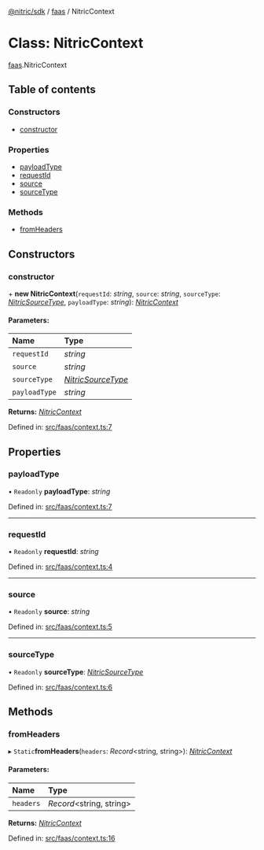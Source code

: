 [@nitric/sdk](../README.md) / [faas](../modules/faas.md) / NitricContext

# Class: NitricContext

[faas](../modules/faas.md).NitricContext

## Table of contents

### Constructors

- [constructor](faas.nitriccontext.md#constructor)

### Properties

- [payloadType](faas.nitriccontext.md#payloadtype)
- [requestId](faas.nitriccontext.md#requestid)
- [source](faas.nitriccontext.md#source)
- [sourceType](faas.nitriccontext.md#sourcetype)

### Methods

- [fromHeaders](faas.nitriccontext.md#fromheaders)

## Constructors

### constructor

\+ **new NitricContext**(`requestId`: *string*, `source`: *string*, `sourceType`: [*NitricSourceType*](../modules/faas.md#nitricsourcetype), `payloadType`: *string*): [*NitricContext*](faas.nitriccontext.md)

#### Parameters:

Name | Type |
:------ | :------ |
`requestId` | *string* |
`source` | *string* |
`sourceType` | [*NitricSourceType*](../modules/faas.md#nitricsourcetype) |
`payloadType` | *string* |

**Returns:** [*NitricContext*](faas.nitriccontext.md)

Defined in: [src/faas/context.ts:7](https://github.com/nitrictech/node-sdk/blob/6836675/src/faas/context.ts#L7)

## Properties

### payloadType

• `Readonly` **payloadType**: *string*

Defined in: [src/faas/context.ts:7](https://github.com/nitrictech/node-sdk/blob/6836675/src/faas/context.ts#L7)

___

### requestId

• `Readonly` **requestId**: *string*

Defined in: [src/faas/context.ts:4](https://github.com/nitrictech/node-sdk/blob/6836675/src/faas/context.ts#L4)

___

### source

• `Readonly` **source**: *string*

Defined in: [src/faas/context.ts:5](https://github.com/nitrictech/node-sdk/blob/6836675/src/faas/context.ts#L5)

___

### sourceType

• `Readonly` **sourceType**: [*NitricSourceType*](../modules/faas.md#nitricsourcetype)

Defined in: [src/faas/context.ts:6](https://github.com/nitrictech/node-sdk/blob/6836675/src/faas/context.ts#L6)

## Methods

### fromHeaders

▸ `Static`**fromHeaders**(`headers`: *Record*<string, string\>): [*NitricContext*](faas.nitriccontext.md)

#### Parameters:

Name | Type |
:------ | :------ |
`headers` | *Record*<string, string\> |

**Returns:** [*NitricContext*](faas.nitriccontext.md)

Defined in: [src/faas/context.ts:16](https://github.com/nitrictech/node-sdk/blob/6836675/src/faas/context.ts#L16)
